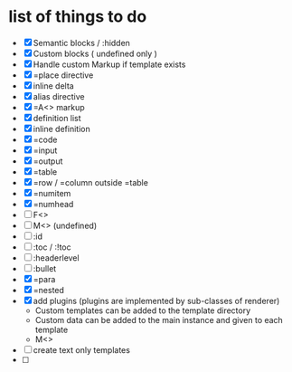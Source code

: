 # list of things to do

- [x] Semantic blocks / :hidden
- [x] Custom blocks ( undefined only )
- [x] Handle custom Markup if template exists
- [x] =place directive
- [x] inline delta
- [x] alias directive
- [x] =A<> markup
- [x] definition list
- [x] inline definition
- [x] =code
- [x] =input
- [x] =output
- [x] =table
- [x] =row / =column outside =table
- [x] =numitem
- [x] =numhead 
- [ ] F<>
- [ ] M<> (undefined)
- [ ] :id
- [ ] :toc / :!toc
- [ ] :headerlevel
- [ ] :bullet
- [x] =para
- [x] =nested
- [x] add plugins (plugins are implemented by sub-classes of renderer)
  - Custom templates can be added to the template directory
  - Custom data can be added to the main instance and given to each template
  - M<>
- [ ] create text only templates
- [ ] 